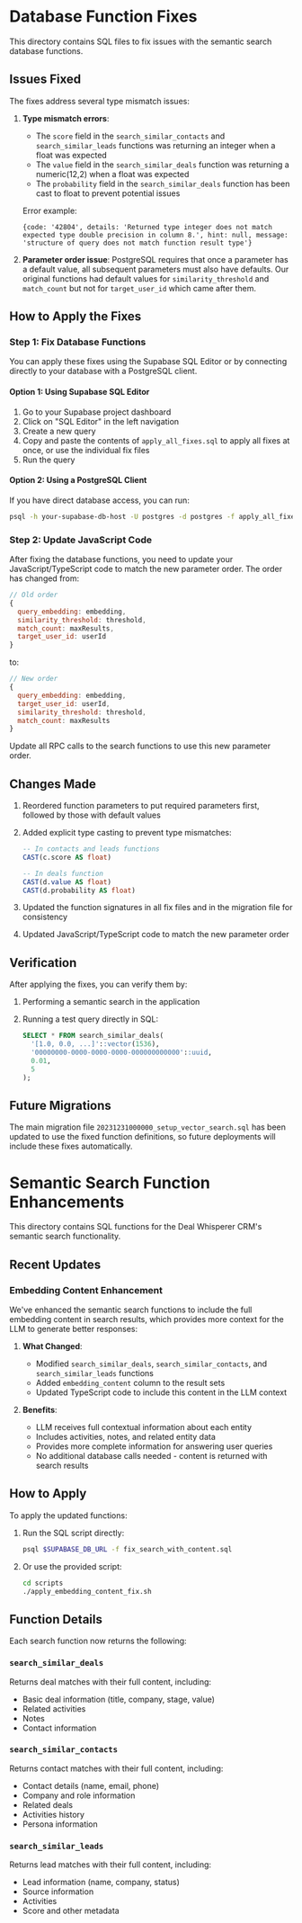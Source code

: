 # Database Function Fixes

This directory contains SQL files to fix issues with the semantic search database functions.

## Issues Fixed

The fixes address several type mismatch issues:

1. **Type mismatch errors**: 
   - The `score` field in the `search_similar_contacts` and `search_similar_leads` functions was returning an integer when a float was expected
   - The `value` field in the `search_similar_deals` function was returning a numeric(12,2) when a float was expected
   - The `probability` field in the `search_similar_deals` function has been cast to float to prevent potential issues

   Error example:
   ```
   {code: '42804', details: 'Returned type integer does not match expected type double precision in column 8.', hint: null, message: 'structure of query does not match function result type'}
   ```

2. **Parameter order issue**: PostgreSQL requires that once a parameter has a default value, all subsequent parameters must also have defaults. Our original functions had default values for `similarity_threshold` and `match_count` but not for `target_user_id` which came after them.

## How to Apply the Fixes

### Step 1: Fix Database Functions

You can apply these fixes using the Supabase SQL Editor or by connecting directly to your database with a PostgreSQL client.

#### Option 1: Using Supabase SQL Editor

1. Go to your Supabase project dashboard
2. Click on "SQL Editor" in the left navigation
3. Create a new query
4. Copy and paste the contents of `apply_all_fixes.sql` to apply all fixes at once, or use the individual fix files
5. Run the query

#### Option 2: Using a PostgreSQL Client

If you have direct database access, you can run:

```bash
psql -h your-supabase-db-host -U postgres -d postgres -f apply_all_fixes.sql
```

### Step 2: Update JavaScript Code

After fixing the database functions, you need to update your JavaScript/TypeScript code to match the new parameter order. The order has changed from:

```javascript
// Old order
{
  query_embedding: embedding,
  similarity_threshold: threshold,
  match_count: maxResults,
  target_user_id: userId
}
```

to:

```javascript
// New order
{
  query_embedding: embedding,
  target_user_id: userId,
  similarity_threshold: threshold,
  match_count: maxResults
}
```

Update all RPC calls to the search functions to use this new parameter order.

## Changes Made

1. Reordered function parameters to put required parameters first, followed by those with default values

2. Added explicit type casting to prevent type mismatches:
   ```sql
   -- In contacts and leads functions
   CAST(c.score AS float)
   
   -- In deals function
   CAST(d.value AS float)
   CAST(d.probability AS float)
   ```

3. Updated the function signatures in all fix files and in the migration file for consistency
4. Updated JavaScript/TypeScript code to match the new parameter order

## Verification

After applying the fixes, you can verify them by:

1. Performing a semantic search in the application
2. Running a test query directly in SQL:
   
   ```sql
   SELECT * FROM search_similar_deals(
     '[1.0, 0.0, ...]'::vector(1536), 
     '00000000-0000-0000-0000-000000000000'::uuid,
     0.01,
     5
   );
   ```

## Future Migrations

The main migration file `20231231000000_setup_vector_search.sql` has been updated to use the fixed function definitions, so future deployments will include these fixes automatically.

# Semantic Search Function Enhancements

This directory contains SQL functions for the Deal Whisperer CRM's semantic search functionality.

## Recent Updates

### Embedding Content Enhancement

We've enhanced the semantic search functions to include the full embedding content in search results, which provides more context for the LLM to generate better responses:

1. **What Changed**:
   - Modified `search_similar_deals`, `search_similar_contacts`, and `search_similar_leads` functions
   - Added `embedding_content` column to the result sets
   - Updated TypeScript code to include this content in the LLM context

2. **Benefits**:
   - LLM receives full contextual information about each entity
   - Includes activities, notes, and related entity data
   - Provides more complete information for answering user queries
   - No additional database calls needed - content is returned with search results

## How to Apply

To apply the updated functions:

1. Run the SQL script directly:
   ```bash
   psql $SUPABASE_DB_URL -f fix_search_with_content.sql
   ```

2. Or use the provided script:
   ```bash
   cd scripts
   ./apply_embedding_content_fix.sh
   ```

## Function Details

Each search function now returns the following:

### `search_similar_deals`
Returns deal matches with their full content, including:
- Basic deal information (title, company, stage, value)
- Related activities
- Notes
- Contact information

### `search_similar_contacts`
Returns contact matches with their full content, including:
- Contact details (name, email, phone)
- Company and role information
- Related deals
- Activities history
- Persona information

### `search_similar_leads`
Returns lead matches with their full content, including:
- Lead information (name, company, status)
- Source information
- Activities
- Score and other metadata 